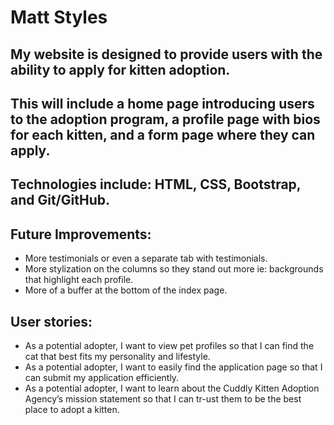 # Matt Styles

## My website is designed to provide users with the ability to apply for kitten adoption.  

## This will include a home page introducing users to the adoption program, a profile page with bios for each kitten, and a form page where they can apply.

## Technologies include: HTML, CSS, Bootstrap, and Git/GitHub. 

## Future Improvements: 
- More testimonials or even a separate tab with testimonials. 
- More stylization on the columns so they stand out more ie: backgrounds that highlight each profile. 
- More of a buffer at the bottom of the index page. 

## User stories:
- As a potential adopter, I want to view pet profiles so that I can find the cat that best fits my personality and lifestyle.
- As a potential adopter, I want to easily find the application page so that I can submit my application efficiently.
- As a potential adopter, I want to learn about the Cuddly Kitten Adoption Agency’s mission statement so that I can tr-ust them to be the best place to adopt a kitten. 

